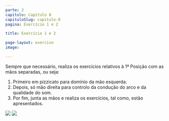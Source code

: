 ```yaml
---
parte: 2
capitulo: Capítulo 8
capituloSlug: capitulo-8
pagina: Exercício 1 e 2

title: Exercício 1 e 2

page-layout: exercise
image:

---
```


<p>Sempre que necessário, realiza os exercícios relativos à 1ª Posição com as mãos separadas, ou seja:</p>
<ol>
<li> Primeiro em pizzicato para domínio da mão esquerda.</li>
<li> Depois, só mão direita para controlo da condução do arco e da qualidade do som.</li>
<li> Por fim, junta as mãos e realiza os exercícios, tal como, estão apresentados.</li>
 </ol>

<img src="{{site.baseurl}}/assets/graphics/content/2_1_3_1.png"/>
<img src="{{site.baseurl}}/assets/graphics/content/2_1_3_2.png"/>
